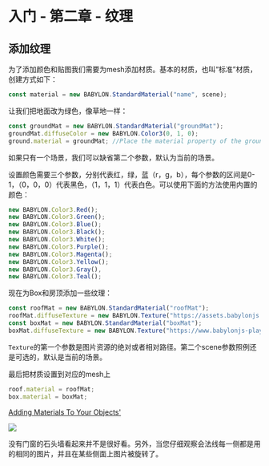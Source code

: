 入门 - 第二章 - 纹理
===

## 添加纹理

为了添加颜色和贴图我们需要为mesh添加材质。基本的材质，也叫“标准”材质，创建方式如下：

````javascript
const material = new BABYLON.StandardMaterial("name", scene);
````

让我们把地面改为绿色，像草地一样：

````javascript
const groundMat = new BABYLON.StandardMaterial("groundMat");
groundMat.diffuseColor = new BABYLON.Color3(0, 1, 0);
ground.material = groundMat; //Place the material property of the ground
````

如果只有一个场景，我们可以缺省第二个参数，默认为当前的场景。

设置颜色需要三个参数，分别代表红，绿，蓝（r，g，b），每个参数的区间是0-1，（0，0，0）代表黑色，（1，1，1）代表白色。可以使用下面的方法使用内置的颜色：

````javascript
new BABYLON.Color3.Red();
new BABYLON.Color3.Green();
new BABYLON.Color3.Blue();
new BABYLON.Color3.Black();
new BABYLON.Color3.White();
new BABYLON.Color3.Purple();
new BABYLON.Color3.Magenta();
new BABYLON.Color3.Yellow();
new BABYLON.Color3.Gray(),
new BABYLON.Color3.Teal();
````

现在为Box和房顶添加一些纹理：

````javascript
const roofMat = new BABYLON.StandardMaterial("roofMat");
roofMat.diffuseTexture = new BABYLON.Texture("https://assets.babylonjs.com/environments/roof.jpg", scene);
const boxMat = new BABYLON.StandardMaterial("boxMat");
boxMat.diffuseTexture = new BABYLON.Texture("https://www.babylonjs-playground.com/textures/floor.png");
````

`Texture`的第一个参数是图片资源的绝对或者相对路径。第二个scene参数照例还是可选的，默认是当前的场景。

最后把材质设置到对应的mesh上

````javascript
roof.material = roofMat;
box.material = boxMat;
````

[Adding Materials To Your Objects'](https://playground.babylonjs.com/#KBS9I5#71)

![](https://doc.babylonjs.com/_next/image?url=%2Fimg%2Fgetstarted%2Fhouse2.png&w=1920&q=75)

没有门窗的石头墙看起来并不是很好看。另外，当您仔细观察会法线每一侧都是用的相同的图片，并且在某些侧面上图片被旋转了。